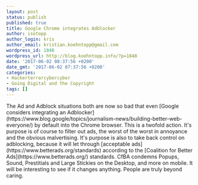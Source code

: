 ```yaml
---
layout: post
status: publish
published: true
title: Google Chrome integrates Adblocker
author: isotopp
author_login: kris
author_email: kristian.koehntopp@gmail.com
wordpress_id: 1848
wordpress_url: http://blog.koehntopp.info/?p=1848
date: '2017-06-02 08:37:56 +0200'
date_gmt: '2017-06-02 07:37:56 +0200'
categories:
- Hackerterrorcybercyber
- Going Digital and the Copyright
tags: []
---
```

<p>The Ad and Adblock situations both are now so bad that even [Google considers integrating an Adblocker](https://www.blog.google/topics/journalism-news/building-better-web-everyone/) by default into the Chrome browser. This is a twofold action. It's purpose is of course to filter out ads, the worst of the worst in annoyance and the obvious malvertising. It's purpose is also to take back control on adblocking, because it will let through [acceptable ads](https://www.betterads.org/standards) according to the [Coalition for Better Ads](https://www.betterads.org/) standards. CfBA condemns Popups, Sound, Prestitials and Large Stickies on the Desktop, and more on mobile. It will be interesting to see if it changes anything. People are truly beyond caring.</p>
